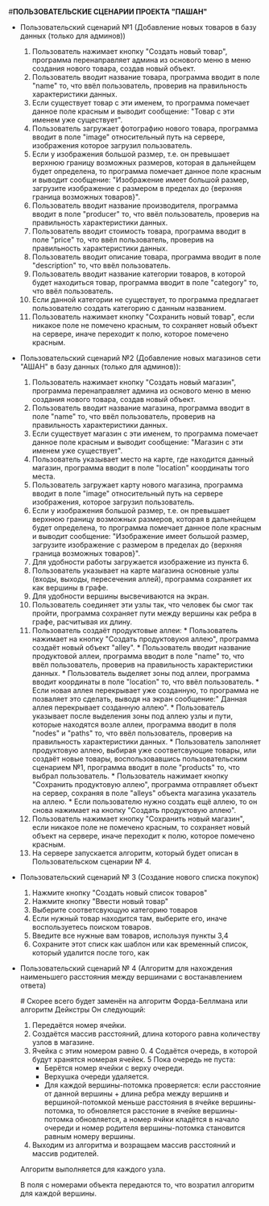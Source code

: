 ﻿#**ПОЛЬЗОВАТЕЛЬСКИЕ СЦЕНАРИИ ПРОЕКТА "ПАШАН"**

* Пользовательский сценарий №1 (Добавление новых товаров в базу данных (только для админов))
   
   1. Пользователь нажимает кнопку "Создать новый товар", программа перенаправляет админа из основого меню в меню создания нового товара, создав новый объект.
   2. Пользователь вводит название товара, программа вводит в поле "name" то, что ввёл пользователь, проверив на правильность характеристики данных.
   3. Если существует товар с эти именем, то программа помечает данное поле красным и выводит сообщение: "Товар с эти именем уже существует".
   4. Пользователь загружает фотографию нового товара, программа вводит в поле "image" относительный путь на сервере, изображения которое загрузил пользователь. 
   5. Если у изображения большой размер, т.е. он превышает верхнюю границу возможных размеров, которая в дальнейщем будет определена, то программа помечает данное поле красным и выводит сообщение: "Изображение имеет большой размер, загрузите изображение с размером в пределах до {верхняя граница возможных товаров}".
   6. Пользователь вводит название производителя, программа вводит в поле "producer" то, что ввёл пользователь, проверив на правильность характеристики данных.
   7. Пользователь вводит стоимость товара, программа вводит в поле "price" то, что ввёл пользователь, проверив на правильность характеристики данных.
   8. Пользователь вводит описание товара, программа вводит в поле "description" то, что ввёл пользователь.
   9. Пользователь вводит название категории товаров, в которой будет находиться товар, программа вводит в поле "category" то, что ввёл пользователь.
   10. Если данной категории не существует, то программа предлагает пользователю создать категорию с данным названием.
   11. Пользователь нажимает кнопку "Сохранить новый товар", если никакое поле не помечено красным, то сохраняет новый объект на сервере, иначе переходит к полю, которое помечено красным.

* Пользовательский сценарий №2 (Добавление новых магазинов сети "АШАН" в базу данных (только для админов)):
   
   1. Пользователь нажимает кнопку "Создать новый магазин", программа перенаправляет админа из основого меню в меню создания нового товара, создав новый объект.
   2. Пользователь вводит название магазина, программа вводит в поле "name" то, что ввёл пользователь, проверив на правильность характеристики данных.
   3. Если существует магазин с эти именем, то программа помечает данное поле красным и выводит сообщение: "Магазин с эти именем уже существует".
   4. Пользователь указывает место на карте, где находится данный магазин, программа вводит в поле "location" координаты того места.
   5. Пользователь загружает карту нового магазина, программа вводит в поле "image" относительный путь на сервере изображения, которое загрузил пользователь. 
   6. Если у изображения большой размер, т.е. он превышает верхнюю границу возможных размеров, которая в дальнейщем будет определена, то программа помечает данное поле красным и выводит сообщение: "Изображение имеет большой размер, загрузите изображение с размером в пределах до {верхняя граница возможных товаров}".
   7. Для удобности работы загружается изображение из пункта 6.
   8. Пользователь указывает на карте магазина основные узлы (входы, выходы, пересечения аллей), программа сохраняет их как вершины в графе.
   9. Для удобности вершины высвечиваются на экран.
   10. Пользователь соединяет эти узлы так, что человек бы смог так пройти, программа сохраняет пути между вершины как ребра в графе, расчитывая их длину.
   11. Пользователь создаёт продуктовые аллеи:
      * Пользователь нажимает на кнопку "Создать продуктовуюя аллею", программа создаёт новый объект "alley".
      * Пользователь вводит название продуктовой аллеи, программа вводит в поле "name" то, что ввёл пользователь, проверив на правильность характеристики данных.
      * Пользователь выделяет зоны под аллеи, программа вводит координаты в поле "location" то, что ввёл пользователь.
      * Если новая аллея перекрывает уже созданную, то программа не позваляет это сделать, выводя на экран сообщение:" Данная аллея перекрывает созданную аллею".
      * Пользователь указывает после выделения зоны под аллею узлы и пути, которые находятся возле аллеи, программа вводит в поля "nodes" и "paths" то, что ввёл пользователь, проверив на правильность характеристики данных. 
      * Пользователь заполняет продуктовую аллею, выбирая уже соответсвующие товары, или создаёт новые товары, воспользовавшись пользовательским сценарием №1, программа вводит в поле "products" то, что выбрал пользователь.
      * Пользователь нажимает кнопку "Сохранить продуктовую аллею", программа отправляет объект на сервер, сохраняя в поле "alleys" объекта магазина указатель на аллею.
      * Если пользователю нужно создать ещё аллею, то он снова нажимает на кнопку "Создать продуктовую аллею".
   12. Пользователь нажимает кнопку "Сохранить новый магазин", если никакое поле не помечено красным, то сохраняет новый объект на сервере, иначе переходит к полю, которое помечено красным.
   13. На сервере запускается алгоритм, который будет описан в Пользовательском сценарии № 4.
   
* Пользовательский сценарий № 3 (Создание нового списка покупок)

   1. Нажмите кнопку "Создать новый список товаров"
   2. Нажмите кнопку "Ввести новый товар"
   3. Выберите соответсвующую категорию товаров
   4. Если нужный товар находится там, выберите его, иначе воспользуетесь поиском товаров.
   5. Введите все нужные вам товаров, используя пункты 3,4
   6. Сохраните этот списк как шаблон или как временный список, который удалится после того, как 
   
* Пользовательский сценарий № 4 (Алгоритм для нахождения наименьшего расстояния между вершинами с востанавлением ответа)
   
   \# Скорее всего будет заменён на алгоритм Форда-Беллмана или алгоритм Дейкстры
   Он следующий:
   1. Передаётся номер ячейки.
   2. Создаётся массив расстояний, длина которого равна количеству узлов в магазине.
   3. Ячейка с этим номером равно 0.
   4 Содаётся очередь, в которой будут хранятся номерая ячейек.
   5 Пока очередь не пуста:
      * Берётся номер ячейки с верху очереди.
      * Верхушка очереди удаляется.
      * Для каждой вершины-потомка проверяется: если расстояние от данной вершины + длина ребра между вершинв и вершиной-потомкой меньше расстояния в ячейке вершины-потомка, то обновляется расстоние в ячейке вершины-потомка обновляется, а номер ячйки кладётся в начало очереди и номер родителя вершины-потомка становится равным номеру вершины.
   6. Выходим из алгоритма и возращаем массив расстояний и массив родителей.
     
   Алгоритм выполняется для каждого узла.
   
   В поля с номерами объекта передаются то, что возратил алгоритм для каждой вершины.  
        
        
        


